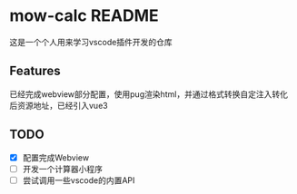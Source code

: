 # mow-calc README

这是一个个人用来学习vscode插件开发的仓库

## Features

已经完成webview部分配置，使用pug渲染html，并通过格式转换自定注入转化后资源地址，已经引入vue3

## TODO
- [x] 配置完成Webview   
- [ ] 开发一个计算器小程序  
- [ ] 尝试调用一些vscode的内置API  